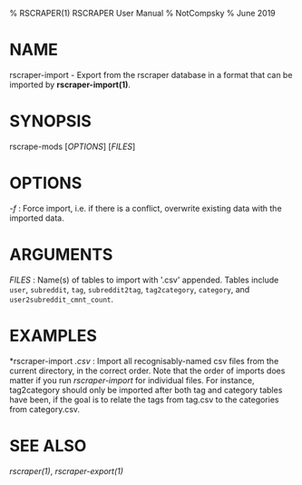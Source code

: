 % RSCRAPER(1) RSCRAPER User Manual
% NotCompsky
% June 2019

# NAME

rscraper-import - Export from the rscraper database in a format that can be imported by **rscraper-import(1)**.

# SYNOPSIS

rscrape-mods [*OPTIONS*] [*FILES*]

# OPTIONS

*-f*
:   Force import, i.e. if there is a conflict, overwrite existing data with the imported data.

# ARGUMENTS

*FILES*
:   Name(s) of tables to import with '.csv' appended. Tables include `user`, `subreddit`, `tag`, `subreddit2tag`, `tag2category`, `category`, and `user2subreddit_cmnt_count`.

# EXAMPLES

*rscraper-import *.csv*
:   Import all recognisably-named csv files from the current directory, in the correct order.
    Note that the order of imports does matter if you run *rscraper-import* for individual files. For instance, tag2category should only be imported after both tag and category tables have been, if the goal is to relate the tags from tag.csv to the categories from category.csv.

# SEE ALSO

*rscraper(1)*, *rscraper-export(1)*
